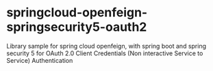 # springcloud-openfeign-springsecurity5-oauth2
Library sample for spring cloud openfeign, with spring boot and spring security 5 for OAuth 2.0 Client Credentials (Non interactive Service to Service) Authentication
